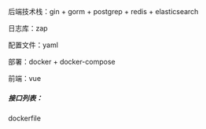 
后端技术栈：gin + gorm + postgrep + redis + elasticsearch

日志库：zap

配置文件：yaml 

部署：docker + docker-compose

前端：vue

##### 接口列表：

dockerfile

